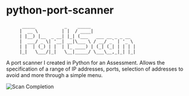 # python-port-scanner

          _____           _    _____                 
         |  __ \         | |  / ____|                
         | |__) |__  _ __| |_| (___   ___ __ _ _ __  
         |  ___/ _ \| '__| __|\___ \ / __/ _` | '_ \ 
         | |  | (_) | |  | |_ ____) | (_| (_| | | | |
         |_|   \___/|_|   \__|_____/ \___\__,_|_| |_|
                                             
                                             

A port scanner I created in Python for an Assessment. Allows the specification of a range of IP addresses, ports, selection of addresses to avoid and more through a simple menu.

![Scan Completion](https://i.imgur.com/Q97BfSp.png)
